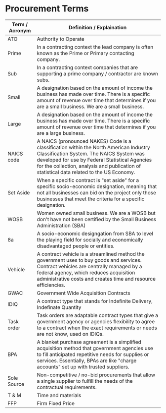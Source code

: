 # Procurement Terms

| Term / Acronym | Definition / Explaination |
|----|---|
| ATO | Authority to Operate |
| Prime | In a contracting context the lead company is often known as the Prime or Primary contacting company.|
| Sub | In a contracting context companies that are supporting a prime company / contractor are known subs.|
| Small | A designation based on the amount of income the business has made over time. There is a specific amount of revenue over time that determines if you are a small business. We are a small business. | 
| Large | A designation based on the amount of income the business has made over time. There is a specific amount of revenue over time that determines if you are a large business. | 
|NAICS code | A NAICS (pronounced NAKES) Code is a classification within the North American Industry Classification System. The NAICS System was developed for use by Federal Statistical Agencies for the collection, analysis and publication of statistical data related to the US Economy.| 
|Set Aside| When a specific contract is "set aside" for a specific socio-economic designation, meaning that not all businesses can bid on the project only those businesses that meet the criteria for a specific designation. |
| WOSB | Women owned small business.  We are a WOSB but don't have not been certified by the Small Business Administration (SBA) | 
| 8a | A socio-economic designgation from SBA to level the playing field for socially and economically disadvantaged people or entities.| 
| Vehicle | A contract vehicle is a streamlined method the government uses to buy goods and services. Contract vehicles are centrally managed by a federal agency, which reduces acquisition administrative costs and creates time and resource efficiencies. |
| GWAC | Government Wide Acquisition Contracts| 
| IDIQ | A contract type that stands for Indefinite Delivery, Indefinate Quantity| 
| Task order | Task orders are adaptable contract types that give a government agency or agencies flexibility to agree to a contract when the exact requirements or needs are not know, used on IDIQs.|
|BPA | A blanket purchase agreement is a simplified acquisition method that government agencies use to fill anticipated repetitive needs for supplies or services. Essentially, BPAs are like "charge accounts" set up with trusted suppliers.| 
| Sole Source | Non-competitive / no-bid procurements that allow a single supplier to fulfill the needs of the contractual requirements.| 
| T & M | Time and materials | 
| FFP | Firm Fixed Price |